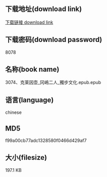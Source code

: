 ## 下载地址(download link)
[下载链接 download link](https://voluble-croquembouche-d321dc.netlify.app/?s=3074%E3%80%81%E5%85%8B%E8%8E%B1%E5%9B%A0%E5%A3%B6_%E5%86%88%E5%B6%8B%E4%BA%8C%E4%BA%BA_%E7%8D%A8%E6%AD%A5%E6%96%87%E5%8C%96.epub)

## 下载密码(download password)
8078

## 名称(book name)
3074、克莱因壶_冈嶋二人_獨步文化.epub.epub

## 语言(language)
chinese

## MD5
f99a00cb77adc1328580f0466d429af7

## 大小(filesize)
197.1 KB
